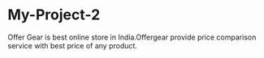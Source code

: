 # My-Project-2
Offer Gear is best online store in India.Offergear provide price comparison service with best price of any product.
